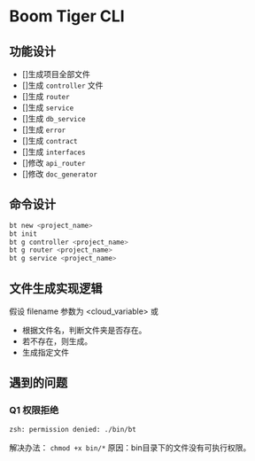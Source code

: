 # Boom Tiger CLI

## 功能设计

- []生成项目全部文件
- []生成 `controller` 文件
- []生成 `router`
- []生成 `service`
- []生成 `db_service`
- []生成 `error`
- []生成 `contract`
- []生成 `interfaces`
- []修改 `api_router`
- []修改 `doc_generator`

## 命令设计

```bash
bt new <project_name>
bt init
bt g controller <project_name>
bt g router <project_name>
bt g service <project_name>
```

## 文件生成实现逻辑

假设 filename 参数为 <cloud_variable> 或 <cloudVariable>



- 根据文件名，判断文件夹是否存在。
- 若不存在，则生成。
- 生成指定文件

## 遇到的问题

### Q1 权限拒绝

```bash
zsh: permission denied: ./bin/bt
```

解决办法：
`chmod +x bin/*`
原因：bin目录下的文件没有可执行权限。